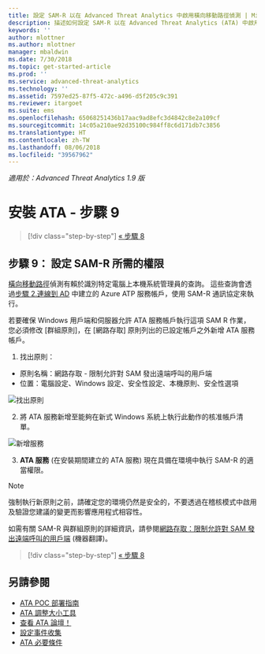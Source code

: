 ```yaml
---
title: 設定 SAM-R 以在 Advanced Threat Analytics 中啟用橫向移動路徑偵測 | Microsoft Docs
description: 描述如何設定 SAM-R 以在 Advanced Threat Analytics (ATA) 中啟用橫向移動路徑偵測
keywords: ''
author: mlottner
ms.author: mlottner
manager: mbaldwin
ms.date: 7/30/2018
ms.topic: get-started-article
ms.prod: ''
ms.service: advanced-threat-analytics
ms.technology: ''
ms.assetid: 7597ed25-87f5-472c-a496-d5f205c9c391
ms.reviewer: itargoet
ms.suite: ems
ms.openlocfilehash: 65068251436b17aac9ad8efc3d4842c8e2a109cf
ms.sourcegitcommit: 14c05a210ae92d35100c984ff8c6d171db7c3856
ms.translationtype: HT
ms.contentlocale: zh-TW
ms.lasthandoff: 08/06/2018
ms.locfileid: "39567962"
---
```

*適用於：Advanced Threat Analytics 1.9 版*

# <a name="install-ata---step-9"></a>安裝 ATA - 步驟 9

>[!div class="step-by-step"]
[« 步驟 8](install-ata-step7.md)

## <a name="step-9-configure-sam-r-required-permissions"></a>步驟 9： 設定 SAM-R 所需的權限

[橫向移動路徑](use-case-lateral-movement-path.md)偵測有賴於識別特定電腦上本機系統管理員的查詢。 這些查詢會透過[步驟 2.連線到 AD](install-ata-step2.md) 中建立的 Azure ATP 服務帳戶，使用 SAM-R 通訊協定來執行。
 
若要確保 Windows 用戶端和伺服器允許 ATA 服務帳戶執行這項 SAM R 作業，您必須修改 [群組原則]，在 [網路存取] 原則列出的已設定帳戶之外新增 ATA 服務帳戶。

1. 找出原則：

 - 原則名稱：網路存取 - 限制允許對 SAM 發出遠端呼叫的用戶端
 - 位置：電腦設定、Windows 設定、安全性設定、本機原則、安全性選項
  
  ![找出原則](./media/samr-policy-location.png)

2. 將 ATA 服務新增至能夠在新式 Windows 系統上執行此動作的核准帳戶清單。
 
  ![新增服務](./media/samr-add-service.png)

3. **ATA 服務** (在安裝期間建立的 ATA 服務) 現在具備在環境中執行 SAM-R 的適當權限。

> [!NOTE]
> 強制執行新原則之前，請確定您的環境仍然是安全的，不要透過在稽核模式中啟用及驗證您建議的變更而影響應用程式相容性。 

 如需有關 SAM-R 與群組原則的詳細資訊，請參閱[網路存取：限制允許對 SAM 發出遠端呼叫的用戶端](https://docs.microsoft.com/windows/security/threat-protection/security-policy-settings/network-access-restrict-clients-allowed-to-make-remote-sam-calls) \(機器翻譯\)。


>[!div class="step-by-step"]
[« 步驟 8](install-ata-step7.md)

## <a name="see-also"></a>另請參閱
- [ATA POC 部署指南](http://aka.ms/atapoc)
- [ATA 調整大小工具](http://aka.ms/atasizingtool)
- [查看 ATA 論壇！](https://social.technet.microsoft.com/Forums/security/home?forum=mata)
- [設定事件收集](configure-event-collection.md)
- [ATA 必要條件](ata-prerequisites.md)
